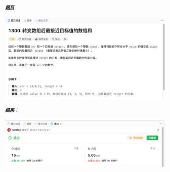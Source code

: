 ##### [题目](https://leetcode.cn/problems/sum-of-mutated-array-closest-to-target/description/)
![pic](img.png)
##### 结果：
![pic](result.png)